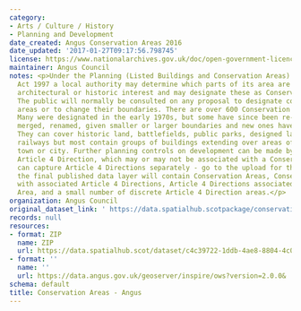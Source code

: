 ```yaml
---
category:
- Arts / Culture / History
- Planning and Development
date_created: Angus Conservation Areas 2016
date_updated: '2017-01-27T09:17:56.798745'
license: https://www.nationalarchives.gov.uk/doc/open-government-licence/version/3/
maintainer: Angus Council
notes: <p>Under the Planning (Listed Buildings and Conservation Areas) (Scotland)
  Act 1997 a local authority may determine which parts of its area are of special
  architectural or historic interest and may designate these as Conservation Areas.
  The public will normally be consulted on any proposal to designate conservation
  areas or to change their boundaries. There are over 600 Conservation Areas in Scotland.
  Many were designated in the early 1970s, but some have since been re-designated,
  merged, renamed, given smaller or larger boundaries and new ones have been added.
  They can cover historic land, battlefields, public parks, designed landscapes or
  railways but most contain groups of buildings extending over areas of a village,
  town or city. Further planning controls on development can be made by way of an
  Article 4 Direction, which may or may not be associated with a Conservation Area.\r\n\r\nWe
  can capture Article 4 Directions separately - go to the upload for that data.\r\n\r\nHowever,
  the final published data layer will contain Conservation Areas, Conservation Areas
  with associated Article 4 Directions, Article 4 Directions associated with a Conservation
  Area, and a small number of discrete Article 4 Direction areas.</p>
organization: Angus Council
original_dataset_link: ' https://data.spatialhub.scotpackage/conservation_areas-an'
records: null
resources:
- format: ZIP
  name: ZIP
  url: https://data.spatialhub.scot/dataset/c4c39722-1ddb-4ae8-8804-4c0b93320600/resource/aba92111-232c-43c4-a9ea-47159644f8f4/download/angusconservationareas.zip
- format: ''
  name: ''
  url: https://data.angus.gov.uk/geoserver/inspire/ows?version=2.0.0&
schema: default
title: Conservation Areas - Angus
---
```

